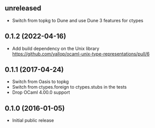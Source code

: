 unreleased
------------------

* Switch from topkg to Dune and use Dune 3 features for ctypes

0.1.2 (2022-04-16)
------------------
* Add build dependency on the Unix library
  https://github.com/yallop/ocaml-unix-type-representations/pull/6

0.1.1 (2017-04-24)
------------------
* Switch from Oasis to topkg
* Switch from ctypes.foreign to ctypes.stubs in the tests
* Drop OCaml 4.00.0 support

0.1.0 (2016-01-05)
------------------
* Initial public release

